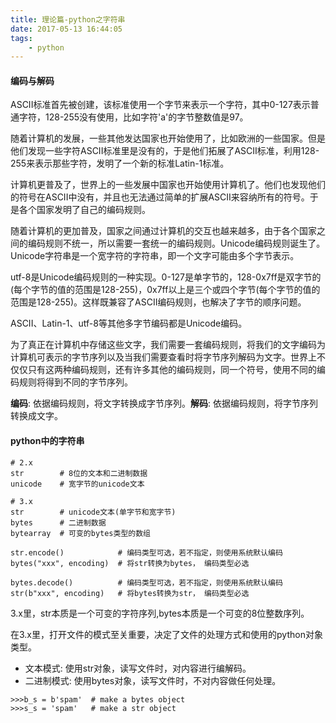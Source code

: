 ```yaml
---
title: 理论篇-python之字符串
date: 2017-05-13 16:44:05
tags:
    - python
---
```


#### 编码与解码

ASCII标准首先被创建，该标准使用一个字节来表示一个字符，其中0-127表示普通字符，128-255没有使用，比如字符'a'的字节整数值是97。

随着计算机的发展，一些其他发达国家也开始使用了，比如欧洲的一些国家。但是他们发现一些字符ASCII标准里是没有的，于是他们拓展了ASCII标准，利用128-255来表示那些字符，发明了一个新的标准Latin-1标准。

计算机更普及了，世界上的一些发展中国家也开始使用计算机了。他们也发现他们的符号在ASCII中没有，并且也无法通过简单的扩展ASCII来容纳所有的符号。于是各个国家发明了自己的编码规则。

随着计算机的更加普及，国家之间通过计算机的交互也越来越多，由于各个国家之间的编码规则不统一，所以需要一套统一的编码规则。Unicode编码规则诞生了。Unicode字符串是一个宽字符的字符串，即一个文字可能由多个字节表示。

utf-8是Unicode编码规则的一种实现。0-127是单字节的，128-0x7ff是双字节的(每个字节的值的范围是128-255)，0x7ff以上是三个或四个字节(每个字节的值的范围是128-255)。这样既兼容了ASCII编码规则，也解决了字节的顺序问题。

ASCII、Latin-1、utf-8等其他多字节编码都是Unicode编码。

为了真正在计算机中存储这些文字，我们需要一套编码规则，将我们的文字编码为计算机可表示的字节序列以及当我们需要查看时将字节序列解码为文字。世界上不仅仅只有这两种编码规则，还有许多其他的编码规则，同一个符号，使用不同的编码规则将得到不同的字节序列。

**编码**: 依据编码规则，将文字转换成字节序列。**解码**: 依据编码规则，将字节序列转换成文字。


#### python中的字符串

```
# 2.x
str        # 8位的文本和二进制数据
unicode    # 宽字节的unicode文本

# 3.x
str        # unicode文本(单字节和宽字节)
bytes      # 二进制数据
bytearray  # 可变的bytes类型的数组

str.encode()            # 编码类型可选，若不指定，则使用系统默认编码
bytes("xxx", encoding)  # 将str转换为bytes， 编码类型必选

bytes.decode()          # 编码类型可选，若不指定，则使用系统默认编码
str(b"xxx", encoding)   # 将bytes转换为str， 编码类型必选
```

3.x里，str本质是一个可变的字符序列,bytes本质是一个可变的8位整数序列。

在3.x里，打开文件的模式至关重要，决定了文件的处理方式和使用的python对象类型。

* 文本模式: 使用str对象，读写文件时，对内容进行编解码。
* 二进制模式: 使用bytes对象，读写文件时，不对内容做任何处理。

```
>>>b_s = b'spam'  # make a bytes object
>>>s_s = 'spam'   # make a str object 
```